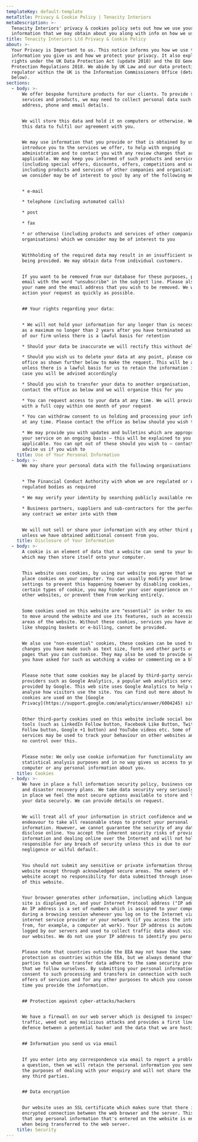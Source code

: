 ```yaml
---
templateKey: default-template
metaTitle: Privacy & Cookie Policy | Tenacity Interiors
metaDescription: >-
  Tenacity Interiors' privacy & cookies policy sets out how we use your personal
  information that we may obtain about you along with info on how we use cookies
title: Tenacity Interiors Ltd Privacy & Cookie Policy
about: >-
  Your Privacy is Important to us. This notice informs you how we use the
  information you give us and how we protect your privacy. It also explains your
  rights under the UK Data Protection Act (update 2018) and the EU General Data
  Protection Regulations 2018. We abide by UK Law and our data protection
  regulator within the UK is the Information Commissioners Office (details
  below).
sections:
  - body: >-
      We offer bespoke furniture products for our clients. To provide such
      services and products, we may need to collect personal data such as name,
      address, phone and email details.


      We will store this data and hold it on computers or otherwise. We will use
      this data to fulfil our agreement with you.


      We may use information that you provide or that is obtained by us: to
      introduce you to the services we offer, to help with ongoing
      administration and to contact you with any review changes that are
      applicable. We may keep you informed of such products and services
      (including special offers, discounts, offers, competitions and so on,
      including products and services of other companies and organisations which
      we consider may be of interest to you) by any of the following methods:


      * e-mail

      * telephone (including automated calls)

      * post

      * fax

      * or otherwise (including products and services of other companies and
      organisations) which we consider may be of interest to you


      Withholding of the required data may result in an insufficient service
      being provided. We may obtain data from individual customers.


      If you want to be removed from our database for these purposes, please
      email with the word "unsubscribe" in the subject line. Please also include
      your name and the email address that you wish to be removed. We will
      action your request as quickly as possible.


      ## Your rights regarding your data:


      * We will not hold your information for any longer than is necessary and
      as a maximum no longer than 2 years after you have terminated as a client
      of our firm unless there is a lawful basis for retention

      * Should your data be inaccurate we will rectify this without delay

      * Should you wish us to delete your data at any point, please contact the
      office as shown further below to make the request. This will be actioned
      unless there is a lawful basis for us to retain the information in which
      case you will be advised accordingly

      * Should you wish to transfer your data to another organisation, please
      contact the office as below and we will organise this for you

      * You can request access to your data at any time. We will provide you
      with a full copy within one month of your request

      * You can withdraw consent to us holding and processing your information
      at any time. Please contact the office as below should you wish to do this

      * We may provide you with updates and bulletins which are appropriate to
      your service on an ongoing basis – this will be explained to you if it is
      applicable. You can opt out of these should you wish to – contact us and
      advise us if you wish to
    title: Use of Your Personal Information
  - body: >-
      We may share your personal data with the following organisations:


      * The Financial Conduct Authority with whom we are regulated or other
      regulated bodies as required

      * We may verify your identity by searching publicly available records

      * Business partners, suppliers and sub-contractors for the performance of
      any contract we enter into with them


      We will not sell or share your information with any other third parties
      unless we have obtained additional consent from you.
    title: Disclosure of Your Information
  - body: >-
      A cookie is an element of data that a website can send to your browser,
      which may then store itself onto your computer.


      This website uses cookies, by using our website you agree that we can
      place cookies on your computer. You can usually modify your browser
      settings to prevent this happening however by disabling cookies, or
      certain types of cookie, you may hinder your user experience on this and
      other websites, or prevent them from working entirely.


      Some cookies used on this website are "essential" in order to enable you
      to move around the website and use its features, such as accessing secure
      areas of the website. Without these cookies, services you have asked for,
      like shopping baskets or e-billing, cannot be provided.


      We also use "non-essential" cookies, these cookies can be used to remember
      changes you have made such as text size, fonts and other parts of web
      pages that you can customise. They may also be used to provide services
      you have asked for such as watching a video or commenting on a blog.


      Please note that some cookies may be placed by third-party service
      providers such as Google Analytics, a popular web analytics service
      provided by Google. This web site uses Google Analytics to help us to
      analyse how visitors use the site. You can find out more about how these
      cookies are used on the [Google
      Privacy](https://support.google.com/analytics/answer/6004245) site.


      Other third-party cookies used on this website include social bookmarking
      tools (such as LinkedIn Follow button, Facebook Like Button, Twitter
      Follow button, Google +1 button) and YouTube videos etc. Some of these
      services may be used to track your behaviour on other websites and we have
      no control over this.


      Please note: We only use cookie information for functionality and
      statistical analysis purposes and in no way gives us access to your
      computer or any personal information about you.
    title: Cookies
  - body: >-
      We have in place a full information security policy, business continuity
      and disaster recovery plans. We take data security very seriously and have
      in place we feel the most secure options available to store and transfer
      your data securely. We can provide details on request.


      We will treat all of your information in strict confidence and we will
      endeavour to take all reasonable steps to protect your personal
      information. However, we cannot guarantee the security of any data you
      disclose online. You accept the inherent security risks of providing
      information and dealing online over the Internet and will not hold us
      responsible for any breach of security unless this is due to our
      negligence or wilful default.


      You should not submit any sensitive or private information through this
      website except through acknowledged secure areas. The owners of this
      website accept no responsibility for data submitted through insecure areas
      of this website.


      Your browser generates other information, including which language the
      site is displayed in, and your Internet Protocol address ("IP address").
      An IP address is a set of numbers which is assigned to your computer
      during a browsing session whenever you log on to the Internet via your
      internet service provider or your network (if you access the internet
      from, for example, a computer at work). Your IP address is automatically
      logged by our servers and used to collect traffic data about visitors to
      our websites. We do not use your IP address to identify you personally.


      Please note that countries outside the EEA may not have the same level of
      protection as countries within the EEA, but we always demand that those
      parties to whom we transfer data adhere to the same security procedures
      that we follow ourselves. By submitting your personal information, you
      consent to such processing and transfers in connection with such orders,
      offers of services and for any other purposes to which you consent at the
      time you provide the information.


      ## Protection against cyber-attacks/hackers


      We have a firewall on our web server which is designed to inspect incoming
      traffic, weed out any malicious attacks and provides a first line of
      defence between a potential hacker and the data that we are hosting.


      ## Information you send us via email


      If you enter into any correspondence via email to report a problem or ask
      a question, then we will retain the personal information you send us for
      the purposes of dealing with your enquiry and will not share the data with
      any third parties.


      ## Data encryption


      Our website uses an SSL certificate which makes sure that there is an
      encrypted connection between the web browser and the server. This means
      that any personal information that's entered on the website is encrypted
      when being transferred to the web server.
    title: Security
---
```


